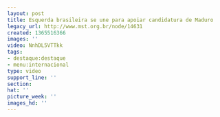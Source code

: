 ```yaml
---
layout: post
title: Esquerda brasileira se une para apoiar candidatura de Maduro
legacy_url: http://www.mst.org.br/node/14631
created: 1365516366
images: ''
video: NnhDL5VTTkk
tags:
- destaque:destaque
- menu:internacional
type: video
support_line: ''
section: 
hat: ''
picture_week: ''
images_hd: ''
---
```

<p>&nbsp;</p><p style="text-align: center;"><object data="http://www.youtube.com/v/NnhDL5VTTkk&amp;list" type="application/x-shockwave-flash" height="500" width="600"><param name="src" value="http://www.youtube.com/v/NnhDL5VTTkk&amp;list"></object></p>
